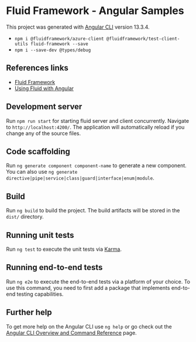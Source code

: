 # Fluid Framework - Angular Samples

This project was generated with [Angular CLI](https://github.com/angular/angular-cli) version 13.3.4.

* `npm i @fluidframework/azure-client @fluidframework/test-client-utils fluid-framework --save`
* `npm i --save-dev @types/debug`

## References links
* [Fluid Framework](https://fluidframework.com/)
* [Using Fluid with Angular](https://fluidframework.com/docs/recipes/angular/)
## Development server

Run `npm run start` for starting fluid server and client concurrently. Navigate to `http://localhost:4200/`. The application will automatically reload if you change any of the source files.

## Code scaffolding

Run `ng generate component component-name` to generate a new component. You can also use `ng generate directive|pipe|service|class|guard|interface|enum|module`.

## Build

Run `ng build` to build the project. The build artifacts will be stored in the `dist/` directory.

## Running unit tests

Run `ng test` to execute the unit tests via [Karma](https://karma-runner.github.io).

## Running end-to-end tests

Run `ng e2e` to execute the end-to-end tests via a platform of your choice. To use this command, you need to first add a package that implements end-to-end testing capabilities.

## Further help

To get more help on the Angular CLI use `ng help` or go check out the [Angular CLI Overview and Command Reference](https://angular.io/cli) page.
